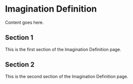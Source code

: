 # Imagination Definition

Content goes here.

## Section 1

This is the first section of the Imagination Definition page.

## Section 2

This is the second section of the Imagination Definition page.

